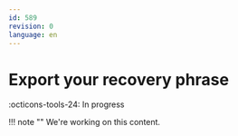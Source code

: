 ```yaml
---
id: 589
revision: 0
language: en
---
```


# Export your recovery phrase

:octicons-tools-24: In progress

!!! note ""
We're working on this content.
